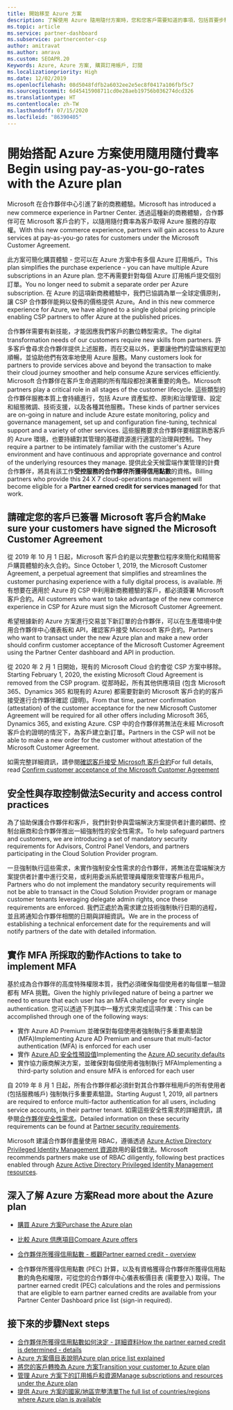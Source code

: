 ```yaml
---
title: 開始移至 Azure 方案
description: 了解使用 Azure 隨用隨付方案時，您和您客戶需要知道的事項，包括首要步驟、安全性預防措施，以及如何開始。
ms.topic: article
ms.service: partner-dashboard
ms.subservice: partnercenter-csp
author: amitravat
ms.author: amrava
ms.custom: SEOAPR.20
Keywords: Azure, Azure 方案, 購買訂用帳戶, 訂閱
ms.localizationpriority: High
ms.date: 12/02/2019
ms.openlocfilehash: 08d5048fdfb2a6032ee2e5ec8f0417a106fbf5c7
ms.sourcegitcommit: 6d45415908711cd0e28aeb19756b036274dcd326
ms.translationtype: HT
ms.contentlocale: zh-TW
ms.lasthandoff: 07/15/2020
ms.locfileid: "86390405"
---
```

# <a name="begin-using-pay-as-you-go-rates-with-the-azure-plan"></a><span data-ttu-id="e24b1-104">開始搭配 Azure 方案使用隨用隨付費率</span><span class="sxs-lookup"><span data-stu-id="e24b1-104">Begin using pay-as-you-go-rates with the Azure plan</span></span>

<span data-ttu-id="e24b1-105">Microsoft 在合作夥伴中心引進了新的商務體驗。</span><span class="sxs-lookup"><span data-stu-id="e24b1-105">Microsoft has introduced a new commerce experience in Partner Center.</span></span>  <span data-ttu-id="e24b1-106">透過這種新的商務體驗，合作夥伴可在 Microsoft 客戶合約下，以隨用隨付費率為客戶取得 Azure 服務的存取權。</span><span class="sxs-lookup"><span data-stu-id="e24b1-106">With this new commerce experience, partners will gain access to Azure services at pay-as-you-go rates for customers under the Microsoft Customer Agreement.</span></span>

<span data-ttu-id="e24b1-107">此方案可簡化購買體驗 - 您可以在 Azure 方案中有多個 Azure 訂用帳戶。</span><span class="sxs-lookup"><span data-stu-id="e24b1-107">This plan simplifies the purchase experience - you can have multiple Azure subscriptions in an Azure plan.</span></span> <span data-ttu-id="e24b1-108">您不再需要針對每個 Azure 訂用帳戶提交個別訂單。</span><span class="sxs-lookup"><span data-stu-id="e24b1-108">You no longer need to submit a separate order per Azure subscription.</span></span> <span data-ttu-id="e24b1-109">在 Azure 的這項新商務體驗中，我們已協調為單一全球定價原則，讓 CSP 合作夥伴能夠以發佈的價格提供 Azure。</span><span class="sxs-lookup"><span data-stu-id="e24b1-109">And in this new commerce experience for Azure, we have aligned to a single global pricing principle enabling CSP partners to offer Azure at the published prices.</span></span>

<span data-ttu-id="e24b1-110">合作夥伴需要有新技能，才能因應我們客戶的數位轉型需求。</span><span class="sxs-lookup"><span data-stu-id="e24b1-110">The digital transformation needs of our customers require new skills from partners.</span></span> <span data-ttu-id="e24b1-111">許多客戶會尋求合作夥伴提供上述服務，而在交易以外，更要讓他們的雲端旅程更加順暢，並協助他們有效率地使用 Azure 服務。</span><span class="sxs-lookup"><span data-stu-id="e24b1-111">Many customers look for partners to provide services above and beyond the transaction to make their cloud journey smoother and help consume Azure services efficiently.</span></span> <span data-ttu-id="e24b1-112">Microsoft 合作夥伴在客戶生命週期的所有階段都扮演著重要的角色。</span><span class="sxs-lookup"><span data-stu-id="e24b1-112">Microsoft partners play a critical role in all stages of the customer lifecycle.</span></span> <span data-ttu-id="e24b1-113">這些類型的合作夥伴服務本質上會持續進行，包括 Azure 資產監控、原則和治理管理、設定和組態微調、技術支援，以及各種其他服務。</span><span class="sxs-lookup"><span data-stu-id="e24b1-113">These kinds of partner services are on-going in nature and include Azure estate monitoring, policy and governance management, set up and configuration fine-tuning, technical support and a variety of other services.</span></span> <span data-ttu-id="e24b1-114">這些服務要求合作夥伴要相當熟悉客戶的 Azure 環境，也要持續對其管理的基礎資源進行適當的治理與控制。</span><span class="sxs-lookup"><span data-stu-id="e24b1-114">They require a partner to be intimately familiar with the customer's Azure environment and have continuous and appropriate governance and control of the underlying resources they manage.</span></span> <span data-ttu-id="e24b1-115">提供此全天候雲端作業管理的計費合作夥伴，將具有該工作**受控服務的合作夥伴所獲得信用點數**的資格。</span><span class="sxs-lookup"><span data-stu-id="e24b1-115">Billing partners who provide this 24 X 7 cloud-operations management will become eligible for a **Partner earned credit for services managed** for that work.</span></span>

## <a name="make-sure-your-customers-have-signed-the-microsoft-customer-agreement"></a><span data-ttu-id="e24b1-116">請確定您的客戶已簽署 Microsoft 客戶合約</span><span class="sxs-lookup"><span data-stu-id="e24b1-116">Make sure your customers have signed the Microsoft Customer Agreement</span></span>

<span data-ttu-id="e24b1-117">從 2019 年 10 月 1 日起，Microsoft 客戶合約是以完整數位程序來簡化和精簡客戶購買體驗的永久合約。</span><span class="sxs-lookup"><span data-stu-id="e24b1-117">Since October 1, 2019, the Microsoft Customer Agreement, a perpetual agreement that simplifies and streamlines the customer purchasing experience with a fully digital process, is available.</span></span> <span data-ttu-id="e24b1-118">所有想要在適用於 Azure 的 CSP 中利用新商務體驗的客戶，都必須簽署 Microsoft 客戶合約。</span><span class="sxs-lookup"><span data-stu-id="e24b1-118">All customers who want to take advantage of the new commerce experience in CSP for Azure must sign the Microsoft Customer Agreement.</span></span>

<span data-ttu-id="e24b1-119">希望根據新的 Azure 方案進行交易並下新訂單的合作夥伴，可以在生產環境中使用合作夥伴中心儀表板和 API，確認客戶接受 Microsoft 客戶合約。</span><span class="sxs-lookup"><span data-stu-id="e24b1-119">Partners who want to transact under the new Azure plan and make a new order should confirm customer acceptance of the Microsoft Customer Agreement using the Partner Center dashboard and API in production.</span></span>

<span data-ttu-id="e24b1-120">從 2020 年 2 月 1 日開始，現有的 Microsoft Cloud 合約會從 CSP 方案中移除。</span><span class="sxs-lookup"><span data-stu-id="e24b1-120">Starting February 1, 2020, the existing Microsoft Cloud Agreement is removed from the CSP program.</span></span> <span data-ttu-id="e24b1-121">從那時起，所有其他供應項目 (包含 Microsoft 365、Dynamics 365 和現有的 Azure) 都需要對新的 Microsoft 客戶合約的客戶接受進行合作夥伴確認 (證明)。</span><span class="sxs-lookup"><span data-stu-id="e24b1-121">From that time, partner confirmation (attestation) of the customer acceptance for the new Microsoft Customer Agreement will be required for all other offers including Microsoft 365, Dynamics 365, and existing Azure.</span></span> <span data-ttu-id="e24b1-122">CSP 中的合作夥伴將無法在未經 Microsoft 客戶合約證明的情況下，為客戶建立新訂單。</span><span class="sxs-lookup"><span data-stu-id="e24b1-122">Partners in the CSP will not be able to make a new order for the customer without attestation of the Microsoft Customer Agreement.</span></span>

<span data-ttu-id="e24b1-123">如需完整詳細資訊，請參閱[確認客戶接受 Microsoft 客戶合約](confirm-customer-agreement.md)</span><span class="sxs-lookup"><span data-stu-id="e24b1-123">For full details, read [Confirm customer acceptance of the Microsoft Customer Agreement](confirm-customer-agreement.md)</span></span>

## <a name="security-and-access-control-practices"></a><span data-ttu-id="e24b1-124">安全性與存取控制做法</span><span class="sxs-lookup"><span data-stu-id="e24b1-124">Security and access control practices</span></span>

<span data-ttu-id="e24b1-125">為了協助保護合作夥伴和客戶，我們針對參與雲端解決方案提供者計畫的顧問、控制台廠商和合作夥伴推出一組強制性的安全性需求。</span><span class="sxs-lookup"><span data-stu-id="e24b1-125">To help safeguard partners and customers, we are introducing a set of mandatory security requirements for Advisors, Control Panel Vendors, and partners participating in the Cloud Solution Provider program.</span></span>

<span data-ttu-id="e24b1-126">一旦強制執行這些需求，未實作強制安全性需求的合作夥伴，將無法在雲端解決方案提供者計畫中進行交易，或利用委派系統管理員權限來管理客戶租用戶。</span><span class="sxs-lookup"><span data-stu-id="e24b1-126">Partners who do not implement the mandatory security requirements will not be able to transact in the Cloud Solution Provider program or manage customer tenants leveraging delegate admin rights, once these requirements are enforced.</span></span> <span data-ttu-id="e24b1-127">我們正處於為需求建立技術強制執行日期的過程，並且將通知合作夥伴相關的日期與詳細資訊。</span><span class="sxs-lookup"><span data-stu-id="e24b1-127">We are in the process of establishing a technical enforcement date for the requirements and will notify partners of the date with detailed information.</span></span>

## <a name="actions-to-take-to-implement-mfa"></a><span data-ttu-id="e24b1-128">實作 MFA 所採取的動作</span><span class="sxs-lookup"><span data-stu-id="e24b1-128">Actions to take to implement MFA</span></span>

<span data-ttu-id="e24b1-129">基於成為合作夥伴的高度特殊權限本質，我們必須確保每個使用者的每個單一驗證都有 MFA 挑戰。</span><span class="sxs-lookup"><span data-stu-id="e24b1-129">Given the highly privileged nature of being a partner we need to ensure that each user has an MFA challenge for every single authentication.</span></span> <span data-ttu-id="e24b1-130">您可以透過下列其中一種方式來完成這項作業：</span><span class="sxs-lookup"><span data-stu-id="e24b1-130">This can be accomplished through one of the following ways:</span></span>

- <span data-ttu-id="e24b1-131">實作 Azure AD Premium 並確保對每個使用者強制執行多重要素驗證 (MFA)</span><span class="sxs-lookup"><span data-stu-id="e24b1-131">Implementing Azure AD Premium and ensure that multi-factor authentication (MFA) is enforced for each user</span></span>
- <span data-ttu-id="e24b1-132">實作 [Azure AD 安全性預設值](https://docs.microsoft.com/azure/active-directory/conditional-access/concept-conditional-access-security-defaults)</span><span class="sxs-lookup"><span data-stu-id="e24b1-132">Implementing the [Azure AD security defaults](https://docs.microsoft.com/azure/active-directory/conditional-access/concept-conditional-access-security-defaults)</span></span>
- <span data-ttu-id="e24b1-133">實作協力廠商解決方案，並確保對每個使用者強制執行 MFA</span><span class="sxs-lookup"><span data-stu-id="e24b1-133">Implementing a third-party solution and ensure MFA is enforced for each user</span></span>

<span data-ttu-id="e24b1-134">自 2019 年 8 月 1 日起，所有合作夥伴都必須針對其合作夥伴租用戶的所有使用者 (包括服務帳戶) 強制執行多重要素驗證。</span><span class="sxs-lookup"><span data-stu-id="e24b1-134">Starting August 1, 2019, all partners are required to enforce multi-factor authentication for all users, including service accounts, in their partner tenant.</span></span> <span data-ttu-id="e24b1-135">如需這些安全性需求的詳細資訊，請參閱[合作夥伴安全性需求](https://docs.microsoft.com/partner-center/partner-security-requirements)。</span><span class="sxs-lookup"><span data-stu-id="e24b1-135">Detailed information on these security requirements can be found at [Partner security requirements](https://docs.microsoft.com/partner-center/partner-security-requirements).</span></span>

<span data-ttu-id="e24b1-136">Microsoft 建議合作夥伴盡量使用 RBAC，遵循透過 [Azure Active Directory Privileged Identity Management 資源](https://docs.microsoft.com/azure/active-directory/privileged-identity-management/pim-configure)啟用的最佳做法。</span><span class="sxs-lookup"><span data-stu-id="e24b1-136">Microsoft recommends partners make use of RBAC diligently, following best practices enabled through [Azure Active Directory Privileged Identity Management resources](https://docs.microsoft.com/azure/active-directory/privileged-identity-management/pim-configure).</span></span>

## <a name="read-more-about-the-azure-plan"></a><span data-ttu-id="e24b1-137">深入了解 Azure 方案</span><span class="sxs-lookup"><span data-stu-id="e24b1-137">Read more about the Azure plan</span></span>

- [<span data-ttu-id="e24b1-138">購買 Azure 方案</span><span class="sxs-lookup"><span data-stu-id="e24b1-138">Purchase the Azure plan</span></span>](purchase-azure-plan.md)

- [<span data-ttu-id="e24b1-139">比較 Azure 供應項目</span><span class="sxs-lookup"><span data-stu-id="e24b1-139">Compare Azure offers</span></span>](compare-azure-offers.md)

- [<span data-ttu-id="e24b1-140">合作夥伴所獲得信用點數 - 概觀</span><span class="sxs-lookup"><span data-stu-id="e24b1-140">Partner earned credit - overview</span></span>](partner-earned-credit.md)

- <span data-ttu-id="e24b1-141">合作夥伴所獲得信用點數 (PEC) 計算，以及有資格獲得合作夥伴所獲得信用點數的角色和權限，可從您的合作夥伴中心儀表板價目表 (需要登入) 取得。</span><span class="sxs-lookup"><span data-stu-id="e24b1-141">The partner earned credit (PEC) calculations and the roles and permissions that are eligible to earn partner earned credits are available from your Partner Center Dashboard price list (sign-in required).</span></span>

## <a name="next-steps"></a><span data-ttu-id="e24b1-142">接下來的步驟</span><span class="sxs-lookup"><span data-stu-id="e24b1-142">Next steps</span></span> 

- [<span data-ttu-id="e24b1-143">合作夥伴所獲得信用點數如何決定 - 詳細資料</span><span class="sxs-lookup"><span data-stu-id="e24b1-143">How the partner earned credit is determined - details</span></span>](partner-earned-credit-explanation.md)
- [<span data-ttu-id="e24b1-144">Azure 方案價目表說明</span><span class="sxs-lookup"><span data-stu-id="e24b1-144">Azure plan price list explained</span></span>](azure-plan-price-list.md)
- [<span data-ttu-id="e24b1-145">將您的客戶轉換為 Azure 方案</span><span class="sxs-lookup"><span data-stu-id="e24b1-145">Transition your customer to Azure plan</span></span>](azure-plan-transition.md)
- [<span data-ttu-id="e24b1-146">管理 Azure 方案下的訂用帳戶和資源</span><span class="sxs-lookup"><span data-stu-id="e24b1-146">Manage subscriptions and resources under the Azure plan</span></span>](azure-plan-manage.md)
- [<span data-ttu-id="e24b1-147">提供 Azure 方案的國家/地區完整清單</span><span class="sxs-lookup"><span data-stu-id="e24b1-147">The full list of countries/regions where Azure plan is available</span></span>](https://query.prod.cms.rt.microsoft.com/cms/api/am/binary/RE3QN0x)
